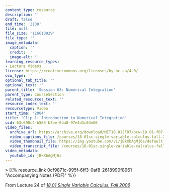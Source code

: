 ```yaml
---
content_type: resource
description: ''
draft: false
end_time: '2108'
file: null
file_size: '116613929'
file_type: ''
image_metadata:
  caption: ''
  credit: ''
  image-alt: ''
learning_resource_types:
- Lecture Videos
license: https://creativecommons.org/licenses/by-nc-sa/4.0/
ocw_type: ''
optional_tab_title: ''
optional_text: ''
parent_title: 'Session 63: Numerical Integration'
parent_type: CourseSection
related_resources_text: ''
resource_index_text: ''
resourcetype: Video
start_time: '2004'
title: 'Clip 1: Introduction to Numerical Integration'
uid: 63c690c4-b565-b7ee-6ba8-97e4d1c64e66
video_files:
  archive_url: https://archive.org/download/MIT18.01JF07/ocw-18.01-f07-lec24_300k.mp4
  video_captions_file: /courses/18-01sc-single-variable-calculus-fall-2010/9003c2e2b8895144bb37dc5ee0fcdc6f_jBkXbAgMj6s.vtt
  video_thumbnail_file: https://img.youtube.com/vi/jBkXbAgMj6s/default.jpg
  video_transcript_file: /courses/18-01sc-single-variable-calculus-fall-2010/d6a95e2cb5efbafe404de3f3ea4267d6_jBkXbAgMj6s.pdf
video_metadata:
  youtube_id: jBkXbAgMj6s
---
```

» {{% resource_link 0cf9871c-995f-6ff3-0af8-2618990f8961 "Accompanying Notes (PDF)" %}}

From Lecture 24 of [_18.01 Single Variable Calculus, Fall 2006_](/courses/18-01-single-variable-calculus-fall-2006/video_galleries/video-lectures)